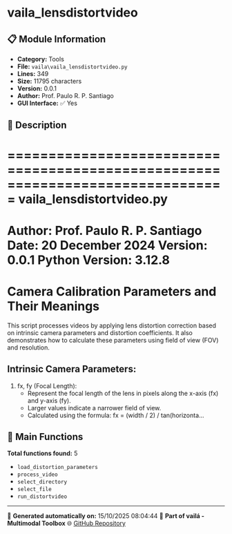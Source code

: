# vaila_lensdistortvideo

## 📋 Module Information

- **Category:** Tools
- **File:** `vaila\vaila_lensdistortvideo.py`
- **Lines:** 349
- **Size:** 11795 characters
- **Version:** 0.0.1
- **Author:** Prof. Paulo R. P. Santiago
- **GUI Interface:** ✅ Yes

## 📖 Description


===============================================================================
vaila_lensdistortvideo.py
===============================================================================
Author: Prof. Paulo R. P. Santiago
Date: 20 December 2024
Version: 0.0.1
Python Version: 3.12.8
===============================================================================

Camera Calibration Parameters and Their Meanings
=================================================

This script processes videos by applying lens distortion correction based on
intrinsic camera parameters and distortion coefficients. It also demonstrates
how to calculate these parameters using field of view (FOV) and resolution.

Intrinsic Camera Parameters:
-----------------------------
1. fx, fy (Focal Length):
   - Represent the focal length of the lens in pixels along the x-axis (fx) and y-axis (fy).
   - Larger values indicate a narrower field of view.
   - Calculated using the formula:
     fx = (width / 2) / tan(horizonta...

## 🔧 Main Functions

**Total functions found:** 5

- `load_distortion_parameters`
- `process_video`
- `select_directory`
- `select_file`
- `run_distortvideo`




---

📅 **Generated automatically on:** 15/10/2025 08:04:44
🔗 **Part of vailá - Multimodal Toolbox**
🌐 [GitHub Repository](https://github.com/vaila-multimodaltoolbox/vaila)
